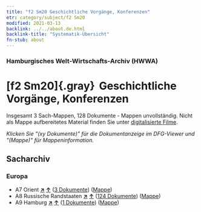 ```yaml
---
title: "f2 Sm20 Geschichtliche Vorgänge, Konferenzen"
etr: category/subject/f2 Sm20
modified: 2021-03-13
backlink: ../../about.de.html
backlink-title: "Systematik-Übersicht"
fn-stub: about
---
```


### Hamburgisches Welt-Wirtschafts-Archiv (HWWA)
# [f2 Sm20]{.gray}&#8201; Geschichtliche Vorgänge, Konferenzen&#160; 




Insgesamt 3 Sach-Mappen, 128 Dokumente - Mappen unvollständig.
Nicht als Mappe aufbereitetes Material finden Sie unter [digitalisierte Filme](/film/h1_sh).

_Klicken Sie "(xy Dokumente)" für die Dokumentanzeige im DFG-Viewer und "(Mappe)" für Mappeninformation._

## Sacharchiv




### Europa

- A7 Orient [**&nearr;**](../../../geo/i/140902/about.de.html "Orient (alle Mappen)") [**&uarr;**](../../../geo/about.de.html#A7 "Ländersystematik") (<a href="https://pm20.zbw.eu/dfgview/sh/140902,150605" title="über: Orient : Geschichtliche Vorgänge, Konferenzen" target="_blank">3 Dokumente</a>) ([Mappe](../../../../folder/sh/1409xx/140902/1506xx/150605/about.de.html))
- A8 Russische Randstaaten [**&nearr;**](../../../geo/i/140904/about.de.html "Russische Randstaaten (alle Mappen)") [**&uarr;**](../../../geo/about.de.html#A8 "Ländersystematik") (<a href="https://pm20.zbw.eu/dfgview/sh/140904,150605" title="über: Russische Randstaaten : Geschichtliche Vorgänge, Konferenzen" target="_blank">124 Dokumente</a>) ([Mappe](../../../../folder/sh/1409xx/140904/1506xx/150605/about.de.html))
- A9 Hamburg [**&nearr;**](../../../geo/i/140905/about.de.html "Hamburg (alle Mappen)") [**&uarr;**](../../../geo/about.de.html#A9 "Ländersystematik") (<a href="https://pm20.zbw.eu/dfgview/sh/140905,150605" title="über: Hamburg : Geschichtliche Vorgänge, Konferenzen" target="_blank">1 Dokumente</a>) ([Mappe](../../../../folder/sh/1409xx/140905/1506xx/150605/about.de.html))


